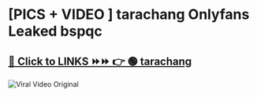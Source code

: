 
 # [PICS + VIDEO ] tarachang Onlyfans Leaked bspqc

## <h2><a href="https://clipsfans.com/tarachang&ref=git">🔗 Click to LINKS ⏩⏩ 👉 🟢 tarachang </a></h2>

<a href="https://clipsfans.com/tarachang&ref=git" rel="nofollow" data-target="animated-image.originalLink"><img src="https://i.ibb.co.com/xMMVF88/686577567.gif" alt="Viral Video Original" style="max-width: 100%; display: inline-block;" data-target="animated-image.originalImage"></a>

